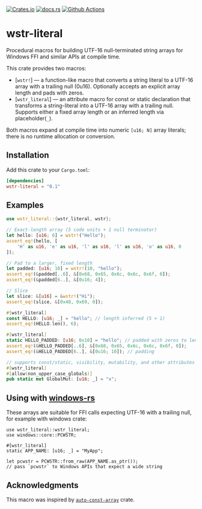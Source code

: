 [![Crates.io][crates-badge]][crates-url]
[![docs.rs][docs_rs-badge]][docs_rs-url]
[![Github Actions][ci-badge]][ci-url]

[crates-badge]: https://img.shields.io/crates/v/wstr-literal.svg
[crates-url]: https://crates.io/crates/wstr-literal
[docs_rs-badge]: https://img.shields.io/docsrs/wstr-literal.svg
[docs_rs-url]: https://docs.rs/wstr-literal
[ci-badge]: https://github.com/vabock/wstr-literal/actions/workflows/test.yml/badge.svg?branch=main
[ci-url]: https://github.com/vabock/wstr-literal/actions?query=branch%3Amain

# wstr-literal

Procedural macros for building UTF-16 null-terminated string arrays for Windows FFI and similar APIs at compile time.

This crate provides two macros:

- [`wstr!`] — a function-like macro that converts a string literal to a UTF-16 array with a trailing null (0u16). Optionally accepts an explicit array length and pads with zeros.
- [`wstr_literal`] — an attribute macro for const or static declaration that transforms a string-literal into a UTF-16 array with a trailing null. Supports either a fixed array length or an inferred length via placeholder(`_`).

Both macros expand at compile time into numeric `[u16; N]` array literals; there is no runtime allocation or conversion.

## Installation

Add this crate to your `Cargo.toml`:

```toml
[dependencies]
wstr-literal = "0.1"
```

## Examples

```rust
use wstr_literal::{wstr_literal, wstr};

// Exact-length array (5 code units + 1 null terminator)
let hello: [u16; 6] = wstr!("Hello");
assert_eq!(hello, [
    'H' as u16, 'e' as u16, 'l' as u16, 'l' as u16, 'o' as u16, 0
]);

// Pad to a larger, fixed length
let padded: [u16; 10] = wstr!(10, "hello");
assert_eq!(&padded[..6], &[0x68, 0x65, 0x6c, 0x6c, 0x6f, 0]);
assert_eq!(&padded[6..], &[0u16; 4]);

// Slice
let slice: &[u16] = &wstr!("Hi");
assert_eq!(slice, &[0x48, 0x69, 0]);

#[wstr_literal]
const HELLO: [u16; _] = "hello"; // length inferred (5 + 1)
assert_eq!(HELLO.len(), 6);

#[wstr_literal]
static HELLO_PADDED: [u16; 0x10] = "hello"; // padded with zeros to length 0x10
assert_eq!(&HELLO_PADDED[..6], &[0x68, 0x65, 0x6c, 0x6c, 0x6f, 0]);
assert_eq!(&HELLO_PADDED[6..], &[0u16; 10]); // padding

// supports const/static, visibility, mutability, and other attributes
#[wstr_literal]
#[allow(non_upper_case_globals)]
pub static mut GlobalMut: [u16; _] = "x";
```

## Using with [windows-rs](https://crates.io/crates/windows)

These arrays are suitable for FFI calls expecting UTF-16 with a trailing null, for example with windows crate:

```rust,ignore
use wstr_literal::wstr_literal;
use windows::core::PCWSTR;

#[wstr_literal]
static APP_NAME: [u16; _] = "MyApp";

let pcwstr = PCWSTR::from_raw(APP_NAME.as_ptr());
// pass `pcwstr` to Windows APIs that expect a wide string
```

## Acknowledgments

This macro was inspired by [`auto-const-array`](https://crates.io/crates/auto-const-array) crate.
